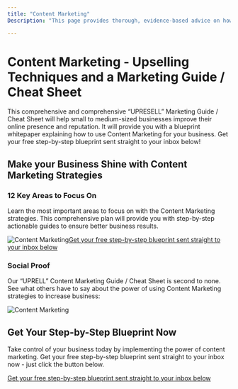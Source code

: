 ```yaml
---
title: "Content Marketing"
Description: "This page provides thorough, evidence-based advice on how to develop an effective Content Marketing strategy for Small to medium-sized businesses. Learn how to make the most of your online presence and reputation with targeted Content Marketing initiatives. Put the power of Content Marketing to use for you and your business today."

---
```


<h1>Content Marketing - Upselling Techniques and a Marketing Guide / Cheat Sheet</h1> <p>This comprehensive and comprehensive “UPRESELL” Marketing Guide / Cheat Sheet will help small to medium-sized businesses improve their online presence and reputation. It will provide you with a blueprint whitepaper explaining how to use Content Marketing for your business. Get your free step-by-step blueprint sent straight to your inbox below!</p><h2>Make your Business Shine with Content Marketing Strategies</h2><h3>12 Key Areas to Focus On</h3><p>Learn the most important areas to focus on with the Content Marketing strategies. This comprehensive plan will provide you with step-by-step actionable guides to ensure better business results.</p><img src="content-marketing.jpg" alt="Content Marketing" /><a class="btn btn-primary" href="/report.pdf">Get your free step-by-step blueprint sent straight to your inbox below</a><h3>Social Proof</h3><p>Our “UPRELL” Content Marketing Guide / Cheat Sheet is second to none. See what others have to say about the power of using Content Marketing strategies to increase business:</p><img src="social-proof.jpg" alt="Content Marketing" /><h2>Get Your Step-by-Step Blueprint Now</h2><p>Take control of your business today by implementing the power of content marketing. Get your free step-by-step blueprint sent straight to your inbox now - just click the button below.</p><a class="btn btn-primary" href="/report.pdf">Get your free step-by-step blueprint sent straight to your inbox below</a>